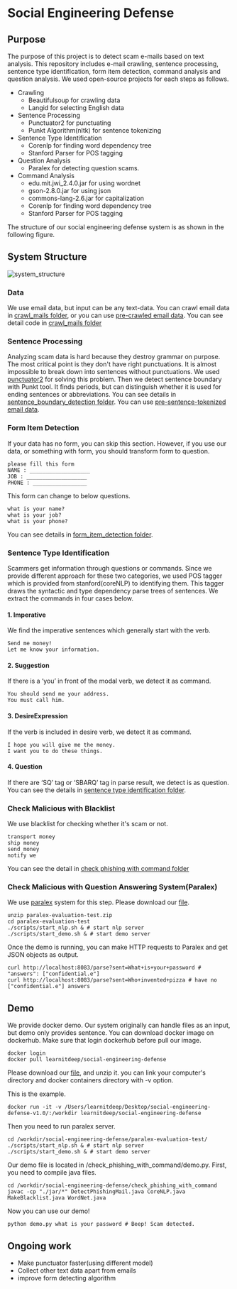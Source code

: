 # Social Engineering Defense

## Purpose

The purpose of this project is to detect scam e-mails based on text analysis. This repository includes e-mail crawling, sentence processing, sentence type identification, form item detection, command analysis and question analysis. We used open-source projects for each steps as follows.

- Crawling
  - Beautifulsoup for crawling data
  - Langid for selecting English data
- Sentence Processing
  - Punctuator2 for punctuating
  - Punkt Algorithm(nltk) for sentence tokenizing
- Sentence Type Identification
  - Corenlp for finding word dependency tree
  - Stanford Parser for POS tagging
- Question Analysis
  - Paralex for detecting question scams.
- Command Analysis
  - edu.mit.jwi_2.4.0.jar for using wordnet
  - gson-2.8.0.jar for using json
  - commons-lang-2.6.jar for capitalization
  - Corenlp for finding word dependency tree
  - Stanford Parser for POS tagging
 
The structure of our social engineering defense system is as shown in the following figure.

## System Structure

![system_structure](https://github.com/zerobugplz/social-engineering-defense/blob/master/system_structure.png)  

### Data

We use email data, but input can be any text-data. You can crawl email data in [crawl_mails folder](https://github.com/zerobugplz/social-engineering-defense/tree/master/crawl_mails), or you can use [pre-crawled email data](https://drive.google.com/file/d/1D8BUS_wxZVip6EFmhMkrXunBXcuBev7o/view?usp=sharing). You can see detail code in [crawl_mails folder](https://github.com/zerobugplz/social-engineering-defense/tree/master/crawl_mails)

### Sentence Processing

Analyzing scam data is hard because they destroy grammar on purpose. The most critical point is they don't have right punctuations. It is almost impossible to break down into sentences without punctuations. We used [punctuator2](https://github.com/ottokart/punctuator2) for solving this problem. Then we detect sentence boundary with Punkt tool. It finds periods, but can distinguish whether it is used for ending sentences or abbreviations. You can see details in [sentence_boundary_detection folder](https://github.com/zerobugplz/social-engineering-defense/tree/master/sentence_boundary_detection). You can use [pre-sentence-tokenized email data](https://drive.google.com/open?id=1_LHcOVE0A3hd1mBwZl-o4ivSfu42IGJV).

### Form Item Detection

If your data has no form, you can skip this section. However, if you use our data, or something with form, you should transform form to question.  
```
please fill this form
NAME : ___________________
JOB : ___________________
PHONE : _________________
```
This form can change to below questions.
```
what is your name?
what is your job?
what is your phone?
```

You can see details in [form_item_detection folder](https://github.com/zerobugplz/social-engineering-defense/tree/master/form_item_detection).

### Sentence Type Identification

Scammers get information through questions or commands. Since we provide different approach for these two categories, we used POS tagger which is provided from stanford(coreNLP) to identifying them. This tagger draws the syntactic and type dependency parse trees of sentences. We extract the commands in four cases below.

#### 1. Imperative
We find the imperative sentences which generally start with the verb. 
```
Send me money!
Let me know your information.
```
#### 2. Suggestion
If there is a ‘you’ in front of the modal verb, we detect it as command.
```
You should send me your address.
You must call him.
```
#### 3. DesireExpression
If the verb is included in desire verb, we detect it as command.
```
I hope you will give me the money.
I want you to do these things.
```
#### 4. Question
If there are ‘SQ’ tag or ‘SBARQ’ tag in parse result, we detect is as question.  
You can see the details in [sentence type identification folder](https://github.com/zerobugplz/social-engineering-defense/tree/master/sentence_type_identification).

### Check Malicious with Blacklist

We use blacklist for checking whether it's scam or not.
```
transport money
ship money
send money
notify we
```
You can see the detail in [check phishing with command folder](https://github.com/zerobugplz/social-engineering-defense/blob/master/check_phishing_with_command)

### Check Malicious with Question Answering System(Paralex)

We use [paralex](http://knowitall.cs.washington.edu/paralex/) system for this step. Please download our [file](https://drive.google.com/file/d/1XYXagUwkcKcFUU6Kljvh6zJAVSnHnM0t/view?usp=drive_web).  

```
unzip paralex-evaluation-test.zip
cd paralex-evaluation-test
./scripts/start_nlp.sh & # start nlp server
./scripts/start_demo.sh & # start demo server
```

Once the demo is running, you can make HTTP requests to Paralex and get JSON objects as output. 

```
curl http://localhost:8083/parse?sent=What+is+your+password # "answers": ["confidential.e"]
curl http://localhost:8083/parse?sent=Who+invented+pizza # have no ["confidential.e"] answers
```


## Demo

We provide docker demo. Our system originally can handle files as an input, but demo only provides sentence. You can download docker image on dockerhub. Make sure that login dockerhub before pull our image.
```
docker login
docker pull learnitdeep/social-engineering-defense
```

Please download our [file](https://drive.google.com/open?id=1AFKGLJj_JQnPhbi42SCzQdMrTWIKJPz6), and unzip it. you can link your computer's directory and docker containers directory with -v option.  
  
This is the example.
```
docker run -it -v /Users/learnitdeep/Desktop/social-engineering-defense-v1.0/:/workdir learnitdeep/social-engineering-defense
```

Then you need to run paralex server.  
```
cd /workdir/social-engineering-defense/paralex-evaluation-test/
./scripts/start_nlp.sh & # start nlp server
./scripts/start_demo.sh & # start demo server
```

Our demo file is located in /check_phishing_with_command/demo.py.
First, you need to compile java files.
```
cd /workdir/social-engineering-defense/check_phishing_with_command
javac -cp "./jar/*" DetectPhishingMail.java CoreNLP.java MakeBlacklist.java WordNet.java
```

Now you can use our demo!

```
python demo.py what is your password # Beep! Scam detected.
```

## Ongoing work

- Make punctuator faster(using different model)
- Collect other text data apart from emails
- improve form detecting algorithm
